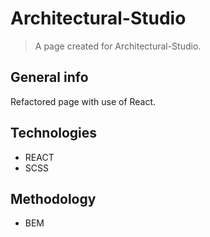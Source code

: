 # Architectural-Studio

> A page created for Architectural-Studio.

## General info

Refactored page with use of React.

## Technologies

-  REACT
-  SCSS

## Methodology

-  BEM
